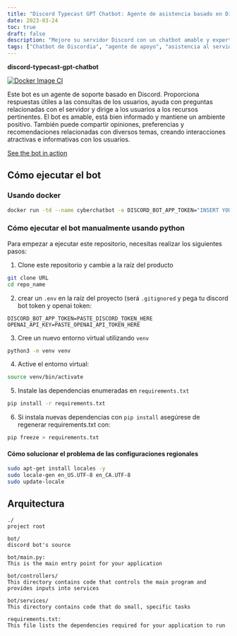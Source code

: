 ```yaml
---
title: "Discord Typecast GPT Chatbot: Agente de asistencia basado en Discord, amable y experto"
date: 2023-03-24
toc: true
draft: false
description: "Mejore su servidor Discord con un chatbot amable y experto que proporcione respuestas útiles, ayude con preguntas relacionadas con el servidor y cree interacciones atractivas."
tags: ["Chatbot de Discordia", "agente de apoyo", "asistencia al servidor", "consultas de usuarios", "recursos pertinentes", "ambiente positivo", "opiniones", "preferencias", "recomendaciones", "interacciones atractivas", "bot amigo", "bot experto", "Bot basado en Discord", "asistente virtual", "asistencia automatizada", "bot de conversación", "respuestas informativas", "bot ingenioso", "chatbot interactivo", "gestión de servidores", "asistencia al usuario", "Robot con IA", "discord.io", "chatbot en acción", "docker", "python", "despliegue de bots", "entorno virtual", "arquitectura bot", "controladores bot", "servicios bot"]
---
```


**discord-typecast-gpt-chatbot**

[![Docker Image CI](https://github.com/CyberSentinels/discord-typecast-gpt-chatbot/actions/workflows/docker-image.yml/badge.svg)](https://github.com/CyberSentinels/discord-typecast-gpt-chatbot/actions/workflows/docker-image.yml)

Este bot es un agente de soporte basado en Discord. Proporciona respuestas útiles a las consultas de los usuarios, ayuda con preguntas relacionadas con el servidor y dirige a los usuarios a los recursos pertinentes. El bot es amable, está bien informado y mantiene un ambiente positivo. También puede compartir opiniones, preferencias y recomendaciones relacionadas con diversos temas, creando interacciones atractivas e informativas con los usuarios.

[See the bot in action](https://discord.gg/CYVe2CyrXk)

## Cómo ejecutar el bot
### Usando docker
```bash
docker run -td --name cyberchatbot -e DISCORD_BOT_APP_TOKEN="INSERT YOUR BOT TOKEN HERE" -e OPENAI_API_KEY="INSERT YOUR OPENAI API KEY HERE" simeononsecurity/discord-typecast-gpt-chatbot:latest
```
### Cómo ejecutar el bot manualmente usando python

Para empezar a ejecutar este repositorio, necesitas realizar los siguientes pasos:

1. Clone este repositorio y cambie a la raíz del producto

```bash
git clone URL
cd repo_name
```
2. crear un `.env` en la raíz del proyecto (será `.gitignored` y pega tu discord bot token y openai token:

```env
DISCORD_BOT_APP_TOKEN=PASTE_DISCORD_TOKEN_HERE
OPENAI_API_KEY=PASTE_OPENAI_API_TOKEN_HERE
```

3. Cree un nuevo entorno virtual utilizando `venv`
```bash
python3 -m venv venv
```

4. Active el entorno virtual:
```bash
source venv/bin/activate
```

5. Instale las dependencias enumeradas en `requirements.txt`
   
```bash
pip install -r requirements.txt
```

6. Si instala nuevas dependencias con `pip install` asegúrese de regenerar requirements.txt con:

```bash
pip freeze > requirements.txt
```
#### Cómo solucionar el problema de las configuraciones regionales
```bash
sudo apt-get install locales -y
sudo locale-gen en_US.UTF-8 en_CA.UTF-8
sudo update-locale
```

## Arquitectura

```text
./
project root

bot/
discord bot's source

bot/main.py:
This is the main entry point for your application

bot/controllers/
This directory contains code that controls the main program and provides inputs into services

bot/services/
This directory contains code that do small, specific tasks

requirements.txt:
This file lists the dependencies required for your application to run
```
